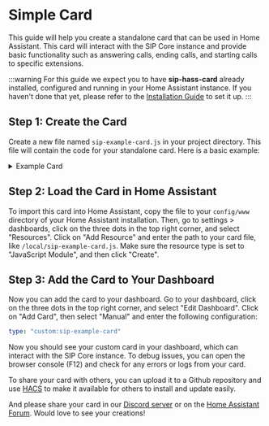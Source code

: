 

# Simple Card

This guide will help you create a standalone card that can be used in Home Assistant. This card will interact with the SIP Core instance and provide basic functionality such as answering calls, ending calls, and starting calls to specific extensions.

:::warning
For this guide we expect you to have **sip-hass-card** already installed, configured and running in your Home Assistant instance. If you haven't done that yet, please refer to the [Installation Guide](../installation.md) to set it up.
:::

## Step 1: Create the Card
Create a new file named `sip-example-card.js` in your project directory. This file will contain the code for your standalone card. Here is a basic example:

<details>
<summary>Example Card</summary>

This example shows how to create a standalone card that can be used in Home Assistant. It includes basic functionality to interact with the SIP Core instance.

```js
import { LitElement, html, css } from "https://esm.run/lit-html@1";


class ExampleCard extends LitElement {
    sipCore;

    static styles = css`
        ha-card {
            padding: 16px;
            font-family: Arial, sans-serif;
        }

        .status {
            margin-bottom: 16px;
        }

        .buttons {
            display: flex;
            gap: 8px;
        }

        button {
            padding: 8px 16px;
            font-size: 14px;
            cursor: pointer;
        }
    `;

    connectedCallback() {
        super.connectedCallback();
        window.addEventListener("sipcore-update", this.updateHandler);
    }

    disconnectedCallback() {
        super.disconnectedCallback();
        window.removeEventListener("sipcore-update", this.updateHandler);
    }

    updateHandler = () => {
        if (!this.sipCore) {
            this.sipCore = window.sipCore;
        }
        this.requestUpdate();
    };

    setConfig(config) {
        // Validate the config here
    }

    render() {
        if (!this.sipCore) {
            return html`<div>Loading...</div>`;
        }

        return html`
            <ha-card>
                <div class="status">
                    <strong>Call State:</strong> ${this.sipCore.callState}<br />
                    <strong>Call Duration:</strong> ${this.sipCore.callDuration}<br />
                    <strong>Remote Name:</strong> ${this.sipCore.remoteName || "N/A"}<br />
                </div>
                <div class="buttons">
                    <button @click=${() => this.sipCore.answerCall()}>Answer Call</button>
                    <button @click=${() => this.sipCore.endCall()}>End Call</button>
                    <button @click=${() => this.sipCore.startCall("8001")}>Call Extension 8001</button>
                </div>
            </ha-card>
        `;
    }
}

customElements.define("sip-example-card", ExampleCard);
window.customCards = window.customCards || [];
window.customCards.push({
    type: "sip-example-card",
    name: "SIP Example Card",
    preview: true,
    description: "SIP Example Card",
});
```
</details>

## Step 2: Load the Card in Home Assistant

To import this card into Home Assistant, copy the file to your `config/www` directory of your Home Assistant installation. Then, go to settings > dashboards, click on the three dots in the top right corner, and select "Resources". Click on "Add Resource" and enter the path to your card file, like `/local/sip-example-card.js`.
Make sure the resource type is set to "JavaScript Module", and then click "Create".

## Step 3: Add the Card to Your Dashboard

Now you can add the card to your dashboard. Go to your dashboard, click on the three dots in the top right corner, and select "Edit Dashboard". Click on "Add Card", then select "Manual" and enter the following configuration:

```yaml
type: "custom:sip-example-card"
```

Now you should see your custom card in your dashboard, which can interact with the SIP Core instance.
To debug issues, you can open the browser console (F12) and check for any errors or logs from your card.

To share your card with others, you can upload it to a Github repository and use [HACS](https://www.hacs.xyz/docs/publish/plugin/) to make it available for others to install and update easily.

And please share your card in our [Discord server](https://discordapp.com/invite/qxnDtHbwuD) or on the [Home Assistant Forum](https://community.home-assistant.io/). Would love to see your creations!
